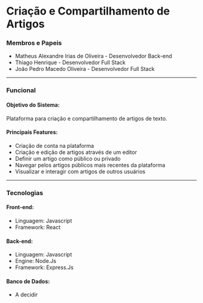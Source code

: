 # Criação e Compartilhamento de Artigos

### Membros e Papeis

- Matheus Alexandre Irias de Oliveira - Desenvolvedor Back-end
- Thiago Henrique - Desenvolvedor Full Stack
- João Pedro Macedo Oliveira - Desenvolvedor Full Stack

---

### Funcional

#### Objetivo do Sistema:
Plataforma para criação e compartilhamento de artigos de texto.

#### Principais Features:
- Criação de conta na plataforma
- Criação e edição de artigos através de um editor
- Definir um artigo como público ou privado
- Navegar pelos artigos públicos mais recentes da plataforma
- Visualizar e interagir com artigos de outros usuários

---

### Tecnologias

#### Front-end:
- Linguagem: Javascript
- Framework: React

#### Back-end:
- Linguagem: Javascript
- Engine: Node.Js
- Framework: Express.Js

#### Banco de Dados: 
- A decidir

